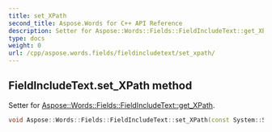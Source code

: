 ```yaml
---
title: set_XPath
second_title: Aspose.Words for C++ API Reference
description: Setter for Aspose::Words::Fields::FieldIncludeText::get_XPath. 
type: docs
weight: 0
url: /cpp/aspose.words.fields/fieldincludetext/set_xpath/
---
```

## FieldIncludeText.set_XPath method


Setter for [Aspose::Words::Fields::FieldIncludeText::get_XPath](./get_xpath/).

```cpp
void Aspose::Words::Fields::FieldIncludeText::set_XPath(const System::String &value)
```

